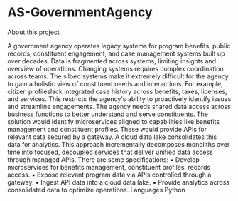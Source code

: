 # AS-GovernmentAgency
About this project

A government agency operates legacy systems for program benefits, public records,
constituent engagement, and case management systems built up over decades. Data is
fragmented across systems, limiting insights and overview of operations. Changing systems
requires complex coordination across teams.
The siloed systems make it extremely difficult for the agency to gain a holistic view of
constituent needs and interactions. For example, citizen profileslack integrated case history
across benefits, taxes, licenses, and services. This restricts the agency's ability to proactively
identify issues and streamline engagements. The agency needs shared data access across
business functions to better understand and serve constituents.
The solution would identify microservices aligned to capabilities like benefits management
and constituent profiles. These would provide APIs for relevant data secured by a gateway.
A cloud data lake consolidates this data for analytics. This approach incrementally
decomposes monoliths over time into focused, decoupled services that deliver unified data
access through managed APIs. There are some specifications:
▪ Develop microservices for benefits management, constituent profiles, records access.
▪ Expose relevant program data via APIs controlled through a gateway.
▪ Ingest API data into a cloud data lake.
▪ Provide analytics across consolidated data to optimize operations.
Languages
Python
